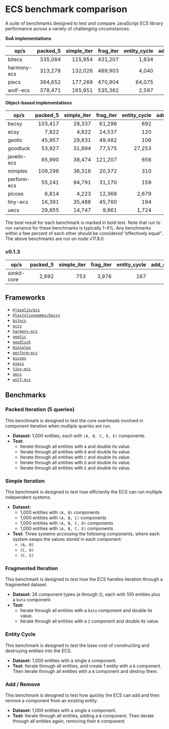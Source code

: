 # ECS benchmark comparison

A suite of benchmarks designed to test and compare JavaScript ECS library performance across a variety of challenging circumstances.

**SoA implementations**

| op/s        | packed_5 | simple_iter | frag_iter | entity_cycle | add_remove |
| ----------- | -------: | ----------: | --------: | -----------: | ---------: |
| bitecs      |  335,064 |     115,954 |   431,207 |        1,634 |      2,334 |
| harmony-ecs |  313,278 |     132,026 |   489,903 |        4,040 |      4,194 |
| piecs       |  364,652 |     177,269 |   470,904 |       64,075 |     20,649 |
| wolf-ecs    |  378,471 |     165,951 |   535,362 |        2,597 |      3,913 |

**Object-based implementations**

| op/s        | packed_5 | simple_iter | frag_iter | entity_cycle | add_remove |
| ----------- | -------: | ----------: | --------: | -----------: | ---------: |
| becsy       |  103,417 |      28,337 |    61,296 |          692 |      8,953 |
| ecsy        |    7,822 |       4,822 |    24,537 |          120 |        975 |
| geotic      |   45,957 |      29,631 |    49,482 |          106 |      1,099 |
| goodluck    |   53,927 |      31,894 |    77,575 |       27,253 |    301,727 |
| javelin-ecs |   65,990 |      38,474 |   121,207 |          656 |      3,286 |
| miniplex    |  109,296 |      36,316 |    20,372 |          310 |      6,645 |
| perform-ecs |   55,241 |      94,791 |    31,170 |          159 |        442 |
| picoes      |    6,814 |       4,223 |    12,368 |        2,679 |      4,303 |
| tiny-ecs    |   16,391 |      35,488 |    45,760 |          194 |      1,082 |
| uecs        |   29,855 |      14,747 |     9,861 |        1,724 |      5,207 |

The best result for each benchmark is marked in bold text. Note that run to run variance for these benchmarks is typically 1-4%. Any benchmarks within a few percent of each other should be considered “effectively equal”. The above benchmarks are run on node v17.8.0.

### v0.1.3

| op/s        | packed_5 | simple_iter | frag_iter | entity_cycle | add_remove |
| ----------- | -------: | ----------: | --------: | -----------: | ---------: |
| simkit-core |    2,692 |         753 |     3,976 |          167 |      9,178 |

## Frameworks

- [`@javelin/ecs`](https://github.com/3mcd/javelin)
- [`@lastolivegames/becsy`](https://github.com/lastolivegames/becsy)
- [`bitecs`](https://github.com/NateTheGreatt/bitecs)
- [`ecsy`](https://github.com/ecsyjs/ecsy)
- [`harmony-ecs`](https://github.com/3mcd/harmony-ecs)
- [`geotic`](https://github.com/ddmills/geotic)
- [`goodluck`](https://github.com/piesku/goodluck)
- [`miniplex`](https://github.com/hmans/miniplex)
- [`perform-ecs`](https://github.com/fireveined/perform-ecs)
- [`picoes`](https://github.com/ayebear/picoes)
- [`piecs`](https://github.com/sondresj/piecs)
- [`tiny-ecs`](https://github.com/bvalosek/tiny-ecs)
- [`uecs`](https://github.com/jprochazk/uecs)
- [`wolf-ecs`](https://github.com/EnderShadow8/wolf-ecs)

## Benchmarks

### Packed Iteration (5 queries)

This benchmark is designed to test the core overheads involved in component iteration when multiple queries are run.

- **Dataset:** 1,000 entities, each with `(A, B, C, D, E)` components.
- **Test:**
  - Iterate through all entities with `A` and double its value.
  - Iterate through all entities with `B` and double its value.
  - Iterate through all entities with `C` and double its value.
  - Iterate through all entities with `D` and double its value.
  - Iterate through all entities with `E` and double its value.

### Simple Iteration

This benchmark is designed to test how efficiently the ECS can run multiple independent systems.

- **Dataset:**
  - 1,000 entities with `(A, B)` components
  - 1,000 entities with `(A, B, C)` components
  - 1,000 entities with `(A, B, C, D)` components
  - 1,000 entities with `(A, B, C, E)` components
- **Test:** Three systems accessing the following components, where each system swaps the values stored in each component:
  - `(A, B)`
  - `(C, D)`
  - `(C, E)`

### Fragmented Iteration

This benchmark is designed to test how the ECS handles iteration through a fragmented dataset.

- **Dataset:** 26 component types (`A` through `Z`), each with 100 entities plus a `Data` component.
- **Test:**
  - Iterate through all entities with a `Data` component and double its value.
  - Iterate through all entities with a `Z` component and double its value.

### Entity Cycle

This benchmark is designed to test the base cost of constructing and destroying entities into the ECS.

- **Dataset:** 1,000 entities with a single `A` component.
- **Test:** Iterate through all entities, and create 1 entity with a `B` component. Then iterate through all entities with a `B` component and destroy them.

### Add / Remove

This benchmark is designed to test how quickly the ECS can add and then remove a component from an existing entity.

- **Dataset:** 1,000 entities with a single `A` component.
- **Test:** Iterate through all entities, adding a `B` component. Then iterate through all entities again, removing their `B` component.
